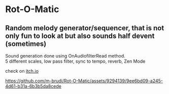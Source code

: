 # Rot-O-Matic

## Random melody generator/sequencer, that is not only fun to look at but also sounds half devent (sometimes) </br>

Sound generation done using OnAudiofilterRead method.</br>
5 different scales, low pass filter, sync to tempo, reverb, Zen Mode

check on [itch.io](https://m-brudi.itch.io/rot-o-matic)



https://github.com/m-brudi/Rot-O-Matic/assets/9294139/9ee6bd09-a245-4d61-b31a-6b3b5da8cede

